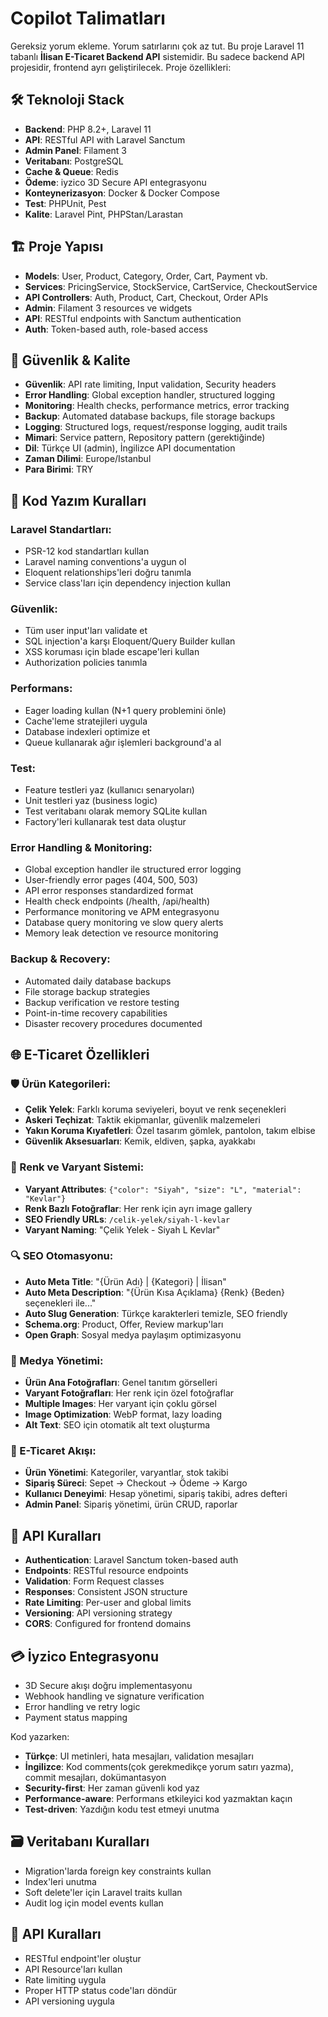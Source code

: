 # Copilot Talimatları

<!-- Use this file to provide workspace-specific custom instructions to Copilot. For more details, visit https://code.visualstudio.com/docs/copilot/copilot-customization#_use-a-githubcopilotinstructionsmd-file -->

Gereksiz yorum ekleme.
Yorum satırlarını çok az tut.
Bu proje Laravel 11 tabanlı **İlisan E-Ticaret Backend API** sistemidir. Bu sadece backend API projesidir, frontend ayrı geliştirilecek. Proje özellikleri:

## 🛠️ Teknoloji Stack

-   **Backend**: PHP 8.2+, Laravel 11
-   **API**: RESTful API with Laravel Sanctum
-   **Admin Panel**: Filament 3
-   **Veritabanı**: PostgreSQL
-   **Cache & Queue**: Redis
-   **Ödeme**: iyzico 3D Secure API entegrasyonu
-   **Konteynerizasyon**: Docker & Docker Compose
-   **Test**: PHPUnit, Pest
-   **Kalite**: Laravel Pint, PHPStan/Larastan

## 🏗️ Proje Yapısı

-   **Models**: User, Product, Category, Order, Cart, Payment vb.
-   **Services**: PricingService, StockService, CartService, CheckoutService
-   **API Controllers**: Auth, Product, Cart, Checkout, Order APIs
-   **Admin**: Filament 3 resources ve widgets
-   **API**: RESTful endpoints with Sanctum authentication
-   **Auth**: Token-based auth, role-based access

## 🎯 Güvenlik & Kalite

-   **Güvenlik**: API rate limiting, Input validation, Security headers
-   **Error Handling**: Global exception handler, structured logging
-   **Monitoring**: Health checks, performance metrics, error tracking
-   **Backup**: Automated database backups, file storage backups
-   **Logging**: Structured logs, request/response logging, audit trails
-   **Mimari**: Service pattern, Repository pattern (gerektiğinde)
-   **Dil**: Türkçe UI (admin), İngilizce API documentation
-   **Zaman Dilimi**: Europe/Istanbul
-   **Para Birimi**: TRY

## 📝 Kod Yazım Kuralları

### Laravel Standartları:

-   PSR-12 kod standartları kullan
-   Laravel naming conventions'a uygun ol
-   Eloquent relationships'leri doğru tanımla
-   Service class'ları için dependency injection kullan

### Güvenlik:

-   Tüm user input'ları validate et
-   SQL injection'a karşı Eloquent/Query Builder kullan
-   XSS koruması için blade escape'leri kullan
-   Authorization policies tanımla

### Performans:

-   Eager loading kullan (N+1 query problemini önle)
-   Cache'leme stratejileri uygula
-   Database indexleri optimize et
-   Queue kullanarak ağır işlemleri background'a al

### Test:

-   Feature testleri yaz (kullanıcı senaryoları)
-   Unit testleri yaz (business logic)
-   Test veritabanı olarak memory SQLite kullan
-   Factory'leri kullanarak test data oluştur

### Error Handling & Monitoring:

-   Global exception handler ile structured error logging
-   User-friendly error pages (404, 500, 503)
-   API error responses standardized format
-   Health check endpoints (/health, /api/health)
-   Performance monitoring ve APM entegrasyonu
-   Database query monitoring ve slow query alerts
-   Memory leak detection ve resource monitoring

### Backup & Recovery:

-   Automated daily database backups
-   File storage backup strategies
-   Backup verification ve restore testing
-   Point-in-time recovery capabilities
-   Disaster recovery procedures documented

## 🌐 E-Ticaret Özellikleri

### 🛡️ Ürün Kategorileri:

-   **Çelik Yelek**: Farklı koruma seviyeleri, boyut ve renk seçenekleri
-   **Askeri Teçhizat**: Taktik ekipmanlar, güvenlik malzemeleri
-   **Yakın Koruma Kıyafetleri**: Özel tasarım gömlek, pantolon, takım elbise
-   **Güvenlik Aksesuarları**: Kemik, eldiven, şapka, ayakkabı

### 🎨 Renk ve Varyant Sistemi:

-   **Varyant Attributes**: `{"color": "Siyah", "size": "L", "material": "Kevlar"}`
-   **Renk Bazlı Fotoğraflar**: Her renk için ayrı image gallery
-   **SEO Friendly URLs**: `/celik-yelek/siyah-l-kevlar`
-   **Varyant Naming**: "Çelik Yelek - Siyah L Kevlar"

### 🔍 SEO Otomasyonu:

-   **Auto Meta Title**: "{Ürün Adı} | {Kategori} | İlisan"
-   **Auto Meta Description**: "{Ürün Kısa Açıklama} {Renk} {Beden} seçenekleri ile..."
-   **Auto Slug Generation**: Türkçe karakterleri temizle, SEO friendly
-   **Schema.org**: Product, Offer, Review markup'ları
-   **Open Graph**: Sosyal medya paylaşım optimizasyonu

### 📸 Medya Yönetimi:

-   **Ürün Ana Fotoğrafları**: Genel tanıtım görselleri
-   **Varyant Fotoğrafları**: Her renk için özel fotoğraflar
-   **Multiple Images**: Her varyant için çoklu görsel
-   **Image Optimization**: WebP format, lazy loading
-   **Alt Text**: SEO için otomatik alt text oluşturma

### 🛒 E-Ticaret Akışı:

-   **Ürün Yönetimi**: Kategoriler, varyantlar, stok takibi
-   **Sipariş Süreci**: Sepet → Checkout → Ödeme → Kargo
-   **Kullanıcı Deneyimi**: Hesap yönetimi, sipariş takibi, adres defteri
-   **Admin Panel**: Sipariş yönetimi, ürün CRUD, raporlar

## 🎨 API Kuralları

-   **Authentication**: Laravel Sanctum token-based auth
-   **Endpoints**: RESTful resource endpoints
-   **Validation**: Form Request classes
-   **Responses**: Consistent JSON structure
-   **Rate Limiting**: Per-user and global limits
-   **Versioning**: API versioning strategy
-   **CORS**: Configured for frontend domains

## 💳 İyzico Entegrasyonu

-   3D Secure akışı doğru implementasyonu
-   Webhook handling ve signature verification
-   Error handling ve retry logic
-   Payment status mapping

Kod yazarken:

-   **Türkçe**: UI metinleri, hata mesajları, validation mesajları
-   **İngilizce**: Kod comments(çok gerekmedikçe yorum satırı yazma), commit mesajları, dokümantasyon
-   **Security-first**: Her zaman güvenli kod yaz
-   **Performance-aware**: Performans etkileyici kod yazmaktan kaçın
-   **Test-driven**: Yazdığın kodu test etmeyi unutma

## 🗃️ Veritabanı Kuralları

-   Migration'larda foreign key constraints kullan
-   Index'leri unutma
-   Soft delete'ler için Laravel traits kullan
-   Audit log için model events kullan

## 🔄 API Kuralları

-   RESTful endpoint'ler oluştur
-   API Resource'ları kullan
-   Rate limiting uygula
-   Proper HTTP status code'ları döndür
-   API versioning uygula
